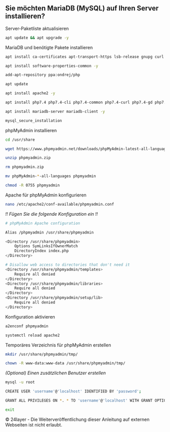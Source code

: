 ## Sie möchten MariaDB (MySQL) auf Ihren Server installieren?


Server-Paketliste aktualisieren
``` bash
apt update && apt upgrade -y
```

MariaDB und benötigte Pakete installieren
``` bash
apt install ca-certificates apt-transport-https lsb-release gnupg curl nano unzip -y
```

``` bash
apt install software-properties-common -y
```

``` bash
add-apt-repository ppa:ondrej/php
```

``` bash
apt update
```

``` bash
apt install apache2 -y
```

``` bash
apt install php7.4 php7.4-cli php7.4-common php7.4-curl php7.4-gd php7.4-intl php7.4-json php7.4-mbstring php7.4-mysql php7.4-opcache php7.4-readline php7.4-xml php7.4-xsl php7.4-zip php7.4-bz2 libapache2-mod-php7.4 -y
```

``` bash
apt install mariadb-server mariadb-client -y
```

``` bash
mysql_secure_installation
```

phpMyAdmin installieren
``` bash
cd /usr/share
```

``` bash
wget https://www.phpmyadmin.net/downloads/phpMyAdmin-latest-all-languages.zip -O phpmyadmin.zip
```

``` bash
unzip phpmyadmin.zip
```

``` bash
rm phpmyadmin.zip
```

``` bash
mv phpMyAdmin-*-all-languages phpmyadmin
```

``` bash
chmod -R 0755 phpmyadmin
```

Apache für phpMyAdmin konfigurieren
``` bash
nano /etc/apache2/conf-available/phpmyadmin.conf
```
*!! Fügen Sie die folgende Konfiguration ein !!*

``` bash
# phpMyAdmin Apache configuration

Alias /phpmyadmin /usr/share/phpmyadmin

<Directory /usr/share/phpmyadmin>
    Options SymLinksIfOwnerMatch
    DirectoryIndex index.php
</Directory>

# Disallow web access to directories that don't need it
<Directory /usr/share/phpmyadmin/templates>
    Require all denied
</Directory>
<Directory /usr/share/phpmyadmin/libraries>
    Require all denied
</Directory>
<Directory /usr/share/phpmyadmin/setup/lib>
    Require all denied
</Directory>
```

Konfiguration aktivieren
``` bash
a2enconf phpmyadmin
```

``` bash
systemctl reload apache2
```

Temporäres Verzeichnis für phpMyAdmin erstellen
``` bash
mkdir /usr/share/phpmyadmin/tmp/
```

``` bash
chown -R www-data:www-data /usr/share/phpmyadmin/tmp/
```

*(Optional) Einen zusätzlichen Benutzer erstellen*
``` bash
mysql -u root
```

``` bash
CREATE USER 'username'@'localhost' IDENTIFIED BY 'password';
```

``` bash
GRANT ALL PRIVILEGES ON *. * TO 'username'@'localhost' WITH GRANT OPTION
```

``` bash
exit
```

© 24layer - Die Weiterveröffentlichung dieser Anleitung auf externen Webseiten ist nicht erlaubt.